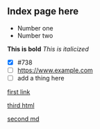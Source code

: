 ## Index page here

- Number one
- Number two

**This is bold**
*This is italicized*


- [x] #738
- [ ] https://www.example.com
- [ ] add a thing here

[first link](./first-file)

[third html](./third.html)


[second md](./second.md)
